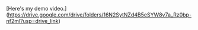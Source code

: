 [Here's my demo video.] (https://drive.google.com/drive/folders/16N2SytNZd4B5eSYW8v7a_Rz0bp-nf2ml?usp=drive_link)
